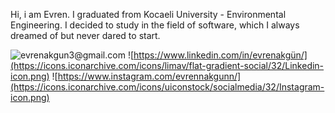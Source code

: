 Hi, i am Evren. I graduated from Kocaeli University - Environmental Engineering. I decided to study in the field of software, which I always dreamed of but never dared to start.

![evrenakgun3@gmail.com](https://icons.iconarchive.com/icons/harwen/pleasant/32/E-mail-icon.png)
![https://www.linkedin.com/in/evrenakgün/](https://icons.iconarchive.com/icons/limav/flat-gradient-social/32/Linkedin-icon.png)
![https://www.instagram.com/evrennakgunn/](https://icons.iconarchive.com/icons/uiconstock/socialmedia/32/Instagram-icon.png)
